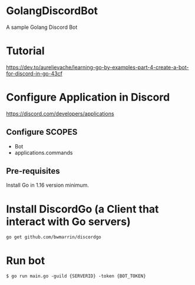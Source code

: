 # GolangDiscordBot
A sample Golang Discord Bot

# Tutorial
https://dev.to/aurelievache/learning-go-by-examples-part-4-create-a-bot-for-discord-in-go-43cf

# Configure Application in Discord
https://discord.com/developers/applications

## Configure SCOPES
- Bot
- applications.commands

## Pre-requisites
Install Go in 1.16 version minimum.

# Install DiscordGo (a Client that interact with Go servers)
`go get github.com/bwmarrin/discordgo`

# Run bot
`$ go run main.go -guild {SERVERID} -token {BOT_TOKEN}`